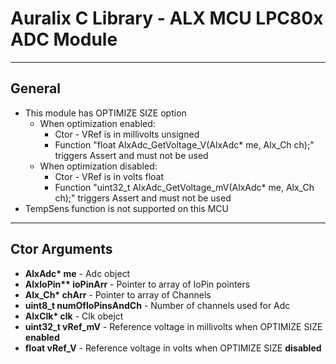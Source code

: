 # Auralix C Library - ALX MCU LPC80x ADC Module
---
## General
- This module has OPTIMIZE SIZE option
    - When optimization enabled:
        - Ctor - VRef is in millivolts unsigned
        - Function "float AlxAdc_GetVoltage_V(AlxAdc* me, Alx_Ch ch);" triggers Assert and must not be used
    - When optimization disabled:
        - Ctor - VRef is in volts float
        - Function "uint32_t AlxAdc_GetVoltage_mV(AlxAdc* me, Alx_Ch ch);" triggers Assert and must not be used
- TempSens function is not supported on this MCU
---
## Ctor Arguments
- __AlxAdc* me__ - Adc object
- __AlxIoPin** ioPinArr__ - Pointer to array of IoPin pointers
- __Alx_Ch* chArr__ - Pointer to array of Channels
- __uint8_t numOfIoPinsAndCh__ - Number of channels used for Adc
- __AlxClk* clk__ - Clk obejct
- __uint32_t vRef_mV__ - Reference voltage in millivolts when OPTIMIZE SIZE __enabled__
- __float vRef_V__  - Reference voltage in volts when OPTIMIZE SIZE __disabled__
